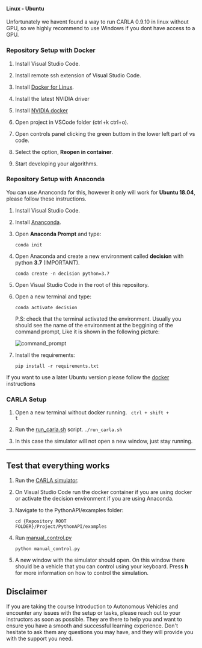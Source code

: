 #### **Linux - Ubuntu**

Unfortunately we havent found a way to run CARLA 0.9.10 in linux without GPU, so we highly recommend to use Windows if you dont have access to a GPU.

### Repository Setup with Docker

1. Install Visual Studio Code.
2. Install remote ssh extension of Visual Studio Code.
3. Install [Docker for Linux](https://docs.docker.com/engine/install/ubuntu/).
4. Install the latest NVIDIA driver
5. Install [NVIDIA docker](https://docs.nvidia.com/datacenter/cloud-native/container-toolkit/install-guide.html)

6. Open project in VSCode folder (ctrl+k ctrl+o).
7. Open controls panel clicking the green buttom in the lower left part of vs code.
8. Select the option, **Reopen in container**.
9. Start developing your algorithms.

### Repository Setup with Anaconda

You can use Ananconda for this, however it only will work for **Ubuntu 18.04**, please follow these instructions.

1. Install Visual Studio Code.
2. Install [Ananconda](https://docs.anaconda.com/free/anaconda/install/linux/).
3. Open **Anaconda Prompt** and type:
    
    <code>conda init</code>
4. Open Anaconda and create a new environment called **decision** with python **3.7** (IMPORTANT).

    <code>conda create -n decision python=3.7</code>

5. Open Visual Studio Code in the root of this repository.
6. Open a new terminal and type:   

    <code>conda activate decision</code>
    
    P.S: check that the terminal activated the environment. Usually you should see the name of the environment at the beggining of the command prompt, Like it is shown in the following picture:

    ![command_prompt](https://user-images.githubusercontent.com/27258035/234564451-b9e5dad9-926d-421c-87f7-59756e685081.png)


7. Install the requirements:

    <code>pip install -r requirements.txt</code>

If you want to use a later Ubuntu version please follow the [docker](#repository-setup-with-docker) instructions

### CARLA Setup

1. Open a new terminal without docker running. <code> ctrl + shift + t </code>
2. Run the [run_carla.sh](../run_carla.sh) script.
    <code>./run_carla.sh</code>

3. In this case the simulator will not open a new window, just stay running.

----
## Test that everything works

1. Run the [CARLA simulator](#carla-setup).
2. On Visual Studio Code run the docker container if you are using docker or activate the decision environment if you are using Anaconda.

3. Navigate to the PythonAPI/examples folder:
    
    <code>cd {Repository ROOT FOLDER}/Project/PythonAPI/examples</code>

4. Run [manual_control.py](../Project/PythonAPI/examples/manual_control.py)

    <code>python manual_control.py</code>

5. A new window with the simulator should open. On this window there should be a vehicle that you can control using your keyboard. Press **h** for more information on how to control the simulation.  

## Disclaimer

If you are taking the course Introduction to Autonomous Vehicles and encounter any issues with the setup or tasks, please reach out to your instructors as soon as possible. They are there to help you and want to ensure you have a smooth and successful learning experience. Don't hesitate to ask them any questions you may have, and they will provide you with the support you need.
